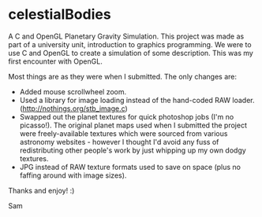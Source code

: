 celestialBodies
===============

A C and OpenGL Planetary Gravity Simulation.
This project was made as part of a university unit, introduction to graphics programming. 
We were to use C and OpenGL to create a simulation of some description.
This was my first encounter with OpenGL.

Most things are as they were when I submitted. The only changes are:
  - Added mouse scrollwheel zoom.
  - Used a library for image loading instead of the hand-coded RAW loader. (http://nothings.org/stb_image.c)
  - Swapped out the planet textures for quick photoshop jobs (I'm no picasso!). 
  The original planet maps used when I submitted the project were freely-available textures which 
  were sourced from various astronomy websites - however I thought I'd avoid any fuss of redistributing 
  other people's work by just whipping up my own dodgy textures.
  - JPG instead of RAW texture formats used to save on space (plus no faffing around with image sizes).
 
  
Thanks and enjoy! :)

Sam

